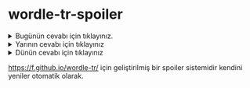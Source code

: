 # wordle-tr-spoiler

<details>
  <summary>Bugünün cevabı için tıklayınız.</summary>
  <br>
    <b> plato </b>
</details>

<details>
  <summary>Yarının cevabı için tıklayınız</summary>
  <br>
   <b> içyüz </b>
</details>

<details>
  <summary>Dünün cevabı için tıklayınız </summary>
  <br>
  <b> kürek </b>
</details>

https://f.github.io/wordle-tr/ için geliştirilmiş bir spoiler sistemidir kendini yeniler otomatik olarak.

